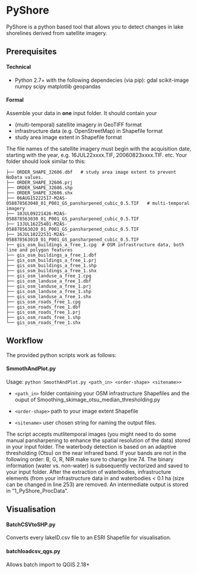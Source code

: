 # PyShore 

PyShore is a python based tool that allows you to detect changes in lake shorelines derived from satellite imagery. 

## Prerequisites

#### Technical

- Python 2.7+ with the following dependecies (via pip): gdal scikit-image numpy scipy matplotlib geopandas

#### Formal

Assemble your data in __one__ input folder. It should contain your

- (multi-temporal) satellite imagery in GeoTIFF format
- infrastructure data (e.g. OpenStreetMap) in Shapefile format
- study area image extent in Shapefile format

The file names of the satellite imagery must begin with the acquisition date, starting with the year, e.g. 16JUL22xxxx.TIF, 20060823xxxx.TIF. etc. Your folder should look similar to this:

```~/0_PyShore_Input$ tree .
├── ORDER_SHAPE_32606.dbf 	# study area image extent to prevent NoData values.
├── ORDER_SHAPE_32606.prj
├── ORDER_SHAPE_32606.shp
├── ORDER_SHAPE_32606.shx
├── 06AUG15222517-M2AS-058878563040_01_P001_GS_pansharpened_cubic_0.5.TIF	# multi-temporal imagery
├── 10JUL09221426-M2AS-058878563030_01_P001_GS_pansharpened_cubic_0.5.TIF
├── 13JUL16225401-M2AS-058878563020_01_P001_GS_pansharpened_cubic_0.5.TIF
├── 16JUL10222531-M2AS-058878563010_01_P001_GS_pansharpened_cubic_0.5.TIF
├── gis_osm_buildings_a_free_1.cpg	# OSM infrastructure data, both line and polygon features
├── gis_osm_buildings_a_free_1.dbf
├── gis_osm_buildings_a_free_1.prj
├── gis_osm_buildings_a_free_1.shp
├── gis_osm_buildings_a_free_1.shx
├── gis_osm_landuse_a_free_1.cpg
├── gis_osm_landuse_a_free_1.dbf
├── gis_osm_landuse_a_free_1.prj
├── gis_osm_landuse_a_free_1.shp
├── gis_osm_landuse_a_free_1.shx
├── gis_osm_roads_free_1.cpg
├── gis_osm_roads_free_1.dbf
├── gis_osm_roads_free_1.prj
├── gis_osm_roads_free_1.shp
└── gis_osm_roads_free_1.shx
```

## Workflow

The provided python scripts work as follows:


#### SmmothAndPlot.py 

Usage: `python SmoothAndPlot.py <path_in> <order-shape> <sitename>>` 

- `<path_in>` folder containing your OSM infrastructure Shapefiles and the ouput of Smoothing_skimage_otsu_median_thresholding.py

- `<order-shape>` path to your image extent Shapefile

- `<sitename>` user chosen string for naming the output files. 

The script accepts mutlitemporal images (you might need to do some manual pansharpening to enhance the spatial resolution of the data) stored in your input folder. The waterbody detection is based on an adaptive thresholding (Otsu) on the near infrared band. If your bands are not in the following order: B, G, R, NIR make sure to change line 74.
The binary information (water vs. non-water) is subsequently vectorized and saved to your input folder. 
After the extraction of waterbodies, infrastructure elements (from your infrastructure data in  and waterbodies < 0.1 ha (size can be changed in line 253) are removed. An intermediate output is stored in "1_PyShore_ProcData". 

## Visualisation

#### BatchCSVtoSHP.py 
Converts every lakeID.csv file to an ESRI Shapefile for visualisation. 

#### batchloadcsv_qgs.py 
Allows batch import to QGIS 2.18+


